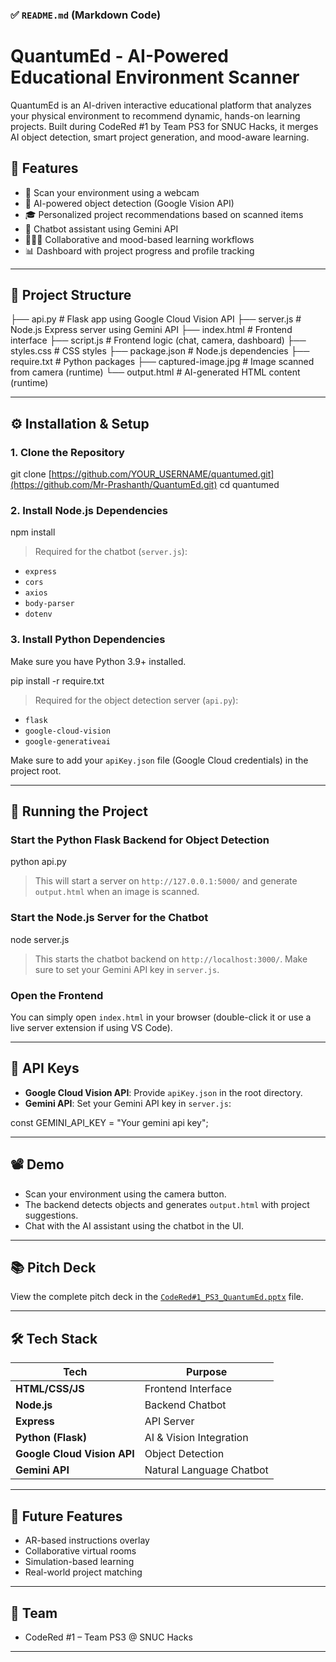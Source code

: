 ### ✅ `README.md` (Markdown Code)

# QuantumEd - AI-Powered Educational Environment Scanner

QuantumEd is an AI-driven interactive educational platform that analyzes your physical environment to recommend dynamic, hands-on learning projects. Built during CodeRed #1 by Team PS3 for SNUC Hacks, it merges AI object detection, smart project generation, and mood-aware learning.

## 🌟 Features

- 📸 Scan your environment using a webcam
- 🧠 AI-powered object detection (Google Vision API)
- 🎓 Personalized project recommendations based on scanned items
- 💬 Chatbot assistant using Gemini API
- 🧑‍🤝‍🧑 Collaborative and mood-based learning workflows
- 📊 Dashboard with project progress and profile tracking

---

## 📁 Project Structure

├── api.py               # Flask app using Google Cloud Vision API
├── server.js            # Node.js Express server using Gemini API
├── index.html           # Frontend interface
├── script.js            # Frontend logic (chat, camera, dashboard)
├── styles.css           # CSS styles
├── package.json         # Node.js dependencies
├── require.txt          # Python packages
├── captured-image.jpg   # Image scanned from camera (runtime)
└── output.html          # AI-generated HTML content (runtime)


---

## ⚙️ Installation & Setup

### 1. Clone the Repository

git clone [https://github.com/YOUR_USERNAME/quantumed.git](https://github.com/Mr-Prashanth/QuantumEd.git)
cd quantumed

### 2. Install Node.js Dependencies

npm install

> Required for the chatbot (`server.js`):

* `express`
* `cors`
* `axios`
* `body-parser`
* `dotenv`

### 3. Install Python Dependencies

Make sure you have Python 3.9+ installed.

pip install -r require.txt

> Required for the object detection server (`api.py`):

* `flask`
* `google-cloud-vision`
* `google-generativeai`

Make sure to add your `apiKey.json` file (Google Cloud credentials) in the project root.

---

## 🚀 Running the Project

### Start the **Python Flask Backend** for Object Detection

python api.py

> This will start a server on `http://127.0.0.1:5000/` and generate `output.html` when an image is scanned.

### Start the **Node.js Server** for the Chatbot

node server.js

> This starts the chatbot backend on `http://localhost:3000/`. Make sure to set your Gemini API key in `server.js`.

### Open the Frontend

You can simply open `index.html` in your browser (double-click it or use a live server extension if using VS Code).

---

## 🔑 API Keys

* **Google Cloud Vision API**: Provide `apiKey.json` in the root directory.
* **Gemini API**: Set your Gemini API key in `server.js`:

const GEMINI_API_KEY = "Your gemini api key";

---

## 📽️ Demo

* Scan your environment using the camera button.
* The backend detects objects and generates `output.html` with project suggestions.
* Chat with the AI assistant using the chatbot in the UI.

---

## 📚 Pitch Deck

View the complete pitch deck in the [`CodeRed#1_PS3_QuantumEd.pptx`](./CodeRed#1_PS3_QuantumEd.pptx) file.

---

## 🛠 Tech Stack

| Tech                        | Purpose                  |
| --------------------------- | ------------------------ |
| **HTML/CSS/JS**             | Frontend Interface       |
| **Node.js**                 | Backend Chatbot          |
| **Express**                 | API Server               |
| **Python (Flask)**          | AI & Vision Integration  |
| **Google Cloud Vision API** | Object Detection         |
| **Gemini API**              | Natural Language Chatbot |

---

## 🧠 Future Features

* AR-based instructions overlay
* Collaborative virtual rooms
* Simulation-based learning
* Real-world project matching

---

## 👥 Team

* CodeRed #1 – Team PS3 @ SNUC Hacks

---


